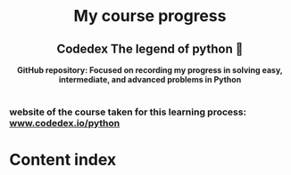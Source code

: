 <div align="center">
  <br>
  <h1>My course progress</h1>
  <h2>Codedex The legend of python 🐍</h2>
  <strong>GitHub repository: Focused on recording my progress in solving easy, intermediate, and advanced problems in Python</strong>
</div>
<br>

### website of the course taken for this learning process: www.codedex.io/python

<h1>Content index</h1>
